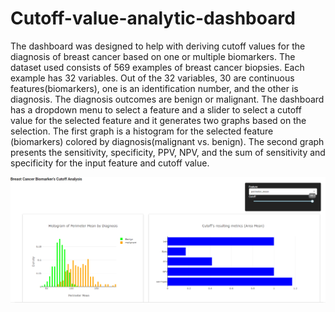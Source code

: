 # Cutoff-value-analytic-dashboard
The dashboard was designed to help with deriving cutoff values for the diagnosis of breast cancer based on one or multiple biomarkers. The dataset used consists of 569 examples of breast cancer biopsies. Each example has 32 variables. Out of the 32 variables, 30 are continuous features(biomarkers), one is an identification number, and the other is diagnosis. The diagnosis outcomes are benign or malignant. The dashboard has a dropdown menu to select a feature and a slider to select a cutoff value for the selected feature and it generates two graphs based on the selection. The first graph is a histogram for the selected feature (biomarkers) colored by diagnosis(malignant vs. benign). The second graph presents the sensitivity, specificity, PPV, NPV, and the sum of sensitivity and specificity for the input feature and cutoff value.

![cutoff_dashboard](cutoff_dashboard.PNG)


